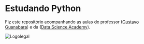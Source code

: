 # Estudando Python
 
Fiz este repositório acompanhando as aulas do professor ([Gustavo Guanabara](https://www.cursoemvideo.com/curso/python-3-mundo-1/)) e da ([Data Science Academy](https://www.datascienceacademy.com.br/course/python-fundamentos)).




![Logolegal](https://user-images.githubusercontent.com/89429373/171949921-ad2b3adf-d18e-46d7-b8c5-e17d9cace1e6.PNG)
